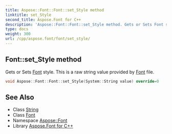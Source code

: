 ```yaml
---
title: Aspose::Font::Font::set_Style method
linktitle: set_Style
second_title: Aspose.Font for C++
description: 'Aspose::Font::Font::set_Style method. Gets or Sets Font style. This is a raw string value provided by Font file in C++.'
type: docs
weight: 300
url: /cpp/aspose.font/font/set_style/
---
```

## Font::set_Style method


Gets or Sets [Font](../) style. This is a raw string value provided by [Font](../) file.

```cpp
void Aspose::Font::Font::set_Style(System::String value) override=0
```

## See Also

* Class [String](../../../system/string/)
* Class [Font](../)
* Namespace [Aspose::Font](../../)
* Library [Aspose.Font for C++](../../../)
